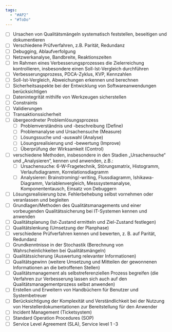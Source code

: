 ```yaml
---
tags:
  - "#AP2"
  - "#ToDo"
---
```

- [ ] Ursachen von Qualitätsmängeln systematisch feststellen, beseitigen und dokumentieren
- [ ] Verschiedene Prüfverfahren, z.B. Parität, Redundanz
- [ ] Debugging, Ablaufverfolgung
- [ ] Netzwerkanalyse, Bandbreite, Reaktionszeiten
- [ ] Im Rahmen eines Verbesserungsprozesses die Zielerreichung kontrollieren, insbesondere einen Soll-Ist-Vergleich durchführen
- [ ] Verbesserungsprozess, PDCA-Zyklus, KVP, Kennzahlen
- [ ] Soll-Ist-Vergleich, Abweichungen erkennen und berechnen
- [ ] Sicherheitsaspekte bei der Entwicklung von Softwareanwendungen berücksichtigen
- [ ] Datenintegrität mithilfe von Werkzeugen sicherstellen
- [ ] Constraints
- [ ] Validierungen
- [ ] Transaktionssicherheit
- [ ] übergeordneter Problemlösungsprozess
    - [ ] Problemverständnis und -beschreibung (Define)
    - [ ] Problemanalyse und Ursachensuche (Measure)
    - [ ] Lösungssuche und -auswahl (Analyse)
    - [ ] Lösungsrealisierung und -bewertung (Improve)
    - [ ] Überprüfung der Wirksamkeit (Control)
- [ ] verschiedene Methoden, insbesondere in den Stadien „Ursachensuche“ und „Analysieren“, kennen und anwenden, z.B.:
    - [ ] Ursachensuche: 6-W-Fragetechnik, Störungsmatrix, Histogramm, Verlaufsdiagramm, Korrelationsdiagramm
    - [ ] Analysieren: Brainstroming/-writing, Flussdiagramm, Ishikawa-Diagramm, Variablenvergleich, Messsystemanalyse, Komponententausch, Einsatz von Debuggern
- [ ] Lösungsrealisierung bzw. Fehlerbehebung selbst vornehmen oder veranlassen und begleiten
- [ ] Grundlagen/Methoden des Qualitätsmanagements und einer vorbeugenden Qualitätssicherung bei IT-Systemen kennen und anwenden
- [ ] Qualitätsplanung (Ist-Zustand ermitteln und Ziel-Zustand festlegen)
- [ ] Qualitätslenkung (Umsetzung der Planphase)
- [ ] verschiedene Prüfverfahren kennen und bewerten, z. B. auf Parität, Redundanz
- [ ] Grundkenntnisse in der Stochastik (Berechnung von Wahrscheinlichkeiten bei Qualitätsmängeln)
- [ ] Qualitätssicherung (Auswertung relevanter Informationen)
- [ ] Qualitätsgewinn (weitere Umsetzung und Mitteilen der gewonnenen Informationen an die betroffenen Stellen)
- [ ] Qualitätsmanagement als selbstreferenziellen Prozess begreifen (die Verfahren zur Verbesserung lassen sich auch auf den Qualitätsmanagementprozess selbst anwenden)
- [ ] Erstellen und Erweitern von Handbüchern für Benutzer und Systembetreuer
- [ ] Berücksichtigung der Komplexität und Verständlichkeit bei der Nutzung von Herstellerdokumentationen zur Bereitstellung für den Anwender
- [ ] Incident Management (Ticketsystem)
- [ ] Standard Operation Procedures (SOP)
- [ ] Service Level Agreement (SLA), Service level 1 -3
